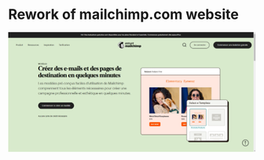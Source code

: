 # Rework of mailchimp.com website

![Design preview for the mailchimp.com website](./img/img-mailchimp.png)
